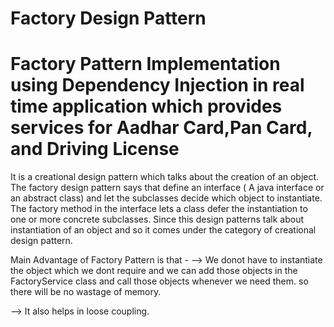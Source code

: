 # Factory Design Pattern
# Factory Pattern Implementation using Dependency Injection in real time application which provides services for Aadhar Card,Pan Card, and Driving License

It is a creational design pattern which talks about the creation of an object.
The factory design pattern says that define an interface ( A java interface or an abstract class)
and let the subclasses decide which object to instantiate.
The factory method in the interface lets a class defer the instantiation to one or more concrete subclasses.
Since this design patterns talk about instantiation of an object and so it comes under the category of creational design pattern.

Main Advantage of Factory Pattern is that -
--> We donot have to instantiate the object which we dont require and we can add 
those objects in the FactoryService class and call those objects whenever we need them.
so there will be no wastage of memory.

--> It also helps in loose coupling.